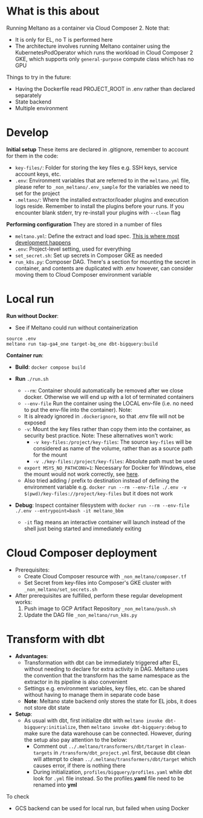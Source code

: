 # What is this about
Running Meltano as a container via Cloud Composer 2. Note that:
- It is only for EL, no T is performed here
- The architecture involves running Meltano container using the KubernetesPodOperator which runs the workload in Cloud Composer 2 GKE, which supports only `general-purpose` compute class which has no GPU

Things to try in the future:
- Having the Dockerfile read PROJECT_ROOT in .env rather than declared separately
- State backend
- Multiple environment

# Develop
**Initial setup**
These items are declared in .gitignore, remember to account for them in the code:
   - `key-files/`: Folder for storing the key files e.g. SSH keys, service account keys, etc.
   - `.env`: Environment variables that are referred to in the `meltano.yml` file, please refer to `_non_meltano/.env_sample` for the variables we need to set for the project
   - `.meltano/`: Where the installed extractor/loader plugins and execution logs reside. Remember to install the plugins before your runs. If you encounter blank stderr, try re-install your plugins with `--clean` flag

**Performing configuration**
They are stored in a number of files
   - `meltano.yml`: Define the extract and load spec. <u>This is where most development happens</u>
   - `.env`: Project-level setting, used for everything
   - `set_secret.sh`: Set up secrets in Composer GKE as needed
   - `run_k8s.py`: Composer DAG. There's a section for mounting the secret in container, and contents are duplicated with .env however, can consider moving them to Cloud Composer environment variable

# Local run
**Run without Docker**: 
- See if Meltano could run without containerization
```
source .env
meltano run tap-ga4_one target-bq_one dbt-bigquery:build
```
**Container run**: 
- **Build**: `docker compose build`
- **Run** `./run.sh`
   - `--rm`: Container should automatically be removed after we close docker. Otherwise we will end up with a lot of terminated containers
   - `--env-file` Run the container using the LOCAL env-file (i.e. no need to put the env-file into the container). Note:
    - It is already ignored in `.dockerignore`, so that .env file will not be exposed
   - `-v`: Mount the key files rather than copy them into the container, as security best practice. Note: These alternatives won't work:
      - `-v key-files:/project/key-files`: The source `key-files` will be considered as name of the volume, rather than as a source path for the mount
      - `-v ./key-files:/project/key-files`: Absolute path must be used
   - `export MSYS_NO_PATHCONV=1`: Necessary for Docker for Windows, else the mount would not work correctly, see [here](https://stackoverflow.com/questions/48427366/docker-build-command-add-c-program-files-git-to-the-path-passed-as-build-argu).
    - Also tried adding / prefix to destination instead of defining the environment variable e.g. `docker run --rm --env-file ./.env -v $(pwd)/key-files://project/key-files` but it does not work

 - **Debug**: Inspect container filesystem with `docker run --rm --env-file ./.env --entrypoint=bash -it meltano_bbm`
   - `-it` flag means an interactive container will launch instead of the shell just being started and immediately exiting

# Cloud Composer deployment
- Prerequisites:
   - Create Cloud Composer resource with `_non_meltano/composer.tf`
   - Set Secret from key-files into Composer's GKE cluster with `_non_meltano/set_secrets.sh`
- After prerequisites are fulfilled, perform these regular development works:
   1. Push image to GCP Artifact Repository `_non_meltano/push.sh`
   2. Update the DAG file `_non_meltano/run_k8s.py`

# Transform with dbt
- **Advantages**:
   - Transformation with dbt can be immediately triggered after EL, without needing to declare for extra activity in DAG. Meltano uses the convention that the transform has the same namespace as the extractor in its pipeline is also convenient
   - Settings e.g. environment variables, key files, etc. can be shared without having to manage them in separate code base
   - **Note**: Meltano state backend only stores the state for EL jobs, it does not store dbt state
- **Setup**: 
   - As usual with dbt, first initialize dbt with `meltano invoke dbt-bigquery:initialize`, then `meltano invoke dbt-bigquery:debug` to make sure the data warehouse can be connected. However, during the setup also pay attention to the below:
      - Comment out `../.meltano/transformers/dbt/target` in `clean-targets` in `/transform/dbt_project.yml` first, because dbt clean will attempt to clean `../.meltano/transformers/dbt/target` which causes error, if there is nothing there
      - During initialization, `profiles/bigquery/profiles.yaml` while dbt look for `.yml` file instead. So the profiles.**yaml** file need to be renamed into **yml**

To check
- GCS backend can be used for local run, but failed when using Docker
